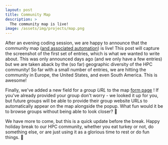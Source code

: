```yaml
---
layout: post
title: Community Map
description: >
  The community map is live!
image: /assets/img/projects/map.png
---
```


After an evening coding session, we are happy to announce that the community map
([and associated automation](https://github.com/hpc-social/map)) is live!
This post will capture the screenshot of the first set of entries, which is what
we wanted to write about. This was only announced days ago (and we only have a few entries)
but we are taken aback by the (so far) geographic diversity of the HPC community!
So far with a small number of entries, we are hitting the community in Europe,
the United States, and even South America. This is awesome!

Finally, we've added a new field for a *group URL* to the map [form page](https://hpc.social/projects/map/) ! 
If you've already provided your group don't worry - we looked it up for you, but future groups will
be able to provide their group website URLs to automatically appear on the map
alongside the popup. What fun would it be to browse groups without being able
to look closer? 🤔️

We have more to come, but this is a quick update before the break. Happy
holiday break to our HPC community, whether you eat turkey or not, do something else,
or are just using it as a glorious time to rest or do fun things. 🎉️
